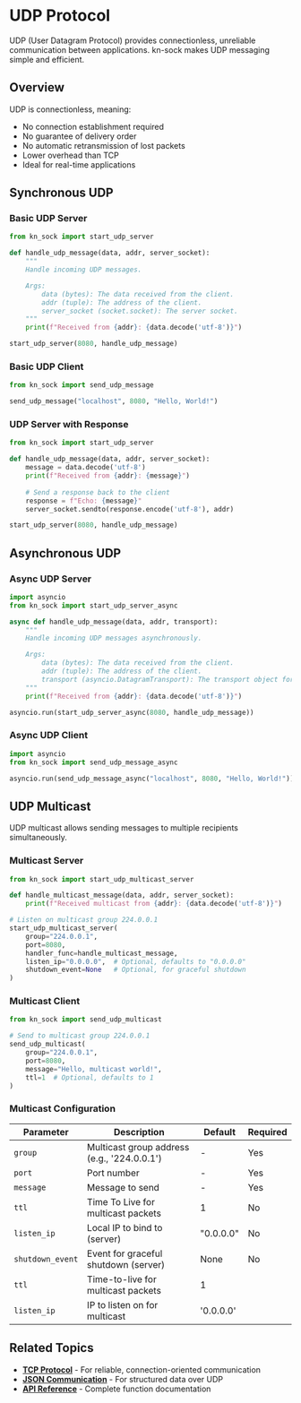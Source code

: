 # UDP Protocol

UDP (User Datagram Protocol) provides connectionless, unreliable communication between applications. kn-sock makes UDP messaging simple and efficient.

## Overview

UDP is connectionless, meaning:
- No connection establishment required
- No guarantee of delivery order
- No automatic retransmission of lost packets
- Lower overhead than TCP
- Ideal for real-time applications

## Synchronous UDP

### Basic UDP Server

```python
from kn_sock import start_udp_server

def handle_udp_message(data, addr, server_socket):
    """
    Handle incoming UDP messages.

    Args:
        data (bytes): The data received from the client.
        addr (tuple): The address of the client.
        server_socket (socket.socket): The server socket.
    """
    print(f"Received from {addr}: {data.decode('utf-8')}")

start_udp_server(8080, handle_udp_message)
```

### Basic UDP Client

```python
from kn_sock import send_udp_message

send_udp_message("localhost", 8080, "Hello, World!")
```

### UDP Server with Response

```python
from kn_sock import start_udp_server

def handle_udp_message(data, addr, server_socket):
    message = data.decode('utf-8')
    print(f"Received from {addr}: {message}")
    
    # Send a response back to the client
    response = f"Echo: {message}"
    server_socket.sendto(response.encode('utf-8'), addr)

start_udp_server(8080, handle_udp_message)
```

## Asynchronous UDP

### Async UDP Server

```python
import asyncio
from kn_sock import start_udp_server_async

async def handle_udp_message(data, addr, transport):
    """
    Handle incoming UDP messages asynchronously.

    Args:
        data (bytes): The data received from the client.
        addr (tuple): The address of the client.
        transport (asyncio.DatagramTransport): The transport object for the client.
    """
    print(f"Received from {addr}: {data.decode('utf-8')}")

asyncio.run(start_udp_server_async(8080, handle_udp_message))
```

### Async UDP Client

```python
import asyncio
from kn_sock import send_udp_message_async

asyncio.run(send_udp_message_async("localhost", 8080, "Hello, World!"))
```

## UDP Multicast

UDP multicast allows sending messages to multiple recipients simultaneously.

### Multicast Server

```python
from kn_sock import start_udp_multicast_server

def handle_multicast_message(data, addr, server_socket):
    print(f"Received multicast from {addr}: {data.decode('utf-8')}")

# Listen on multicast group 224.0.0.1
start_udp_multicast_server(
    group="224.0.0.1",
    port=8080,
    handler_func=handle_multicast_message,
    listen_ip="0.0.0.0",  # Optional, defaults to "0.0.0.0"
    shutdown_event=None   # Optional, for graceful shutdown
)
```

### Multicast Client

```python
from kn_sock import send_udp_multicast

# Send to multicast group 224.0.0.1
send_udp_multicast(
    group="224.0.0.1",
    port=8080,
    message="Hello, multicast world!",
    ttl=1  # Optional, defaults to 1
)
```

### Multicast Configuration

| Parameter | Description | Default | Required |
|-----------|-------------|---------|----------|
| `group` | Multicast group address (e.g., '224.0.0.1') | - | Yes |
| `port` | Port number | - | Yes |
| `message` | Message to send | - | Yes |
| `ttl` | Time To Live for multicast packets | 1 | No |
| `listen_ip` | Local IP to bind to (server) | "0.0.0.0" | No |
| `shutdown_event` | Event for graceful shutdown (server) | None | No |
| `ttl` | Time-to-live for multicast packets | 1 |
| `listen_ip` | IP to listen on for multicast | '0.0.0.0' |

## Related Topics

- **[TCP Protocol](tcp.md)** - For reliable, connection-oriented communication
- **[JSON Communication](json.md)** - For structured data over UDP
- **[API Reference](../api-reference.md)** - Complete function documentation 